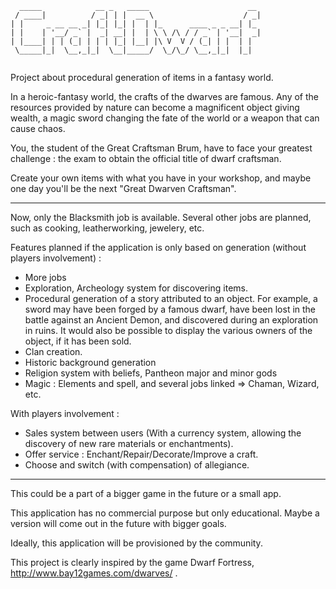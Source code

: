  ```            
   _____            __ _   _____                      __ 
  / ____|          / _| | |  __ \                    / _|
 | |     _ __ __ _| |_| |_| |  | |_      ____ _ _ __| |_ 
 | |    | '__/ _` |  _| __| |  | \ \ /\ / / _` | '__|  _|
 | |____| | | (_| | | | |_| |__| |\ V  V / (_| | |  | |  
  \_____|_|  \__,_|_|  \__|_____/  \_/\_/ \__,_|_|  |_|  
  
  ```
  
  
  
Project about procedural generation of items in a fantasy world.

In a heroic-fantasy world, the crafts of the dwarves are famous. Any of the resources provided by nature can become a magnificent object giving wealth, a magic sword changing the fate of the world or a weapon that can cause chaos.

You, the student of the Great Craftsman Brum, have to face your greatest challenge : the exam to obtain the official title of dwarf craftsman.

Create your own items with what you have in your workshop, and maybe one day you'll be the next "Great Dwarven Craftsman".


---------------------------------------------------------------------------------------


Now, only the Blacksmith job is available. Several other jobs are planned, such as cooking, leatherworking, jewelery, etc.

Features planned if the application is only based on generation (without players involvement) : 

- More jobs
- Exploration, Archeology system for discovering items.
- Procedural generation of a story attributed to an object. For example, a sword may have been forged by a famous dwarf, have been lost in the battle against an Ancient Demon, and discovered during an exploration in ruins. It would also be possible to display the various owners of the object, if it has been sold.
- Clan creation.
- Historic background generation
- Religion system with beliefs, Pantheon major and minor gods 
- Magic : Elements and spell, and several jobs linked => Chaman, Wizard, etc.

With players involvement : 

- Sales system between users (With a currency system, allowing the discovery of new rare materials or enchantments).
- Offer service : Enchant/Repair/Decorate/Improve a craft.
- Choose and switch (with compensation) of allegiance. 

----------------------

This could be a part of a bigger game in the future or a small app. 

This application has no commercial purpose but only educational. Maybe a version will come out in the future with bigger goals.

Ideally, this application will be provisioned by the community.

This project is clearly inspired by the game Dwarf Fortress, http://www.bay12games.com/dwarves/ .
